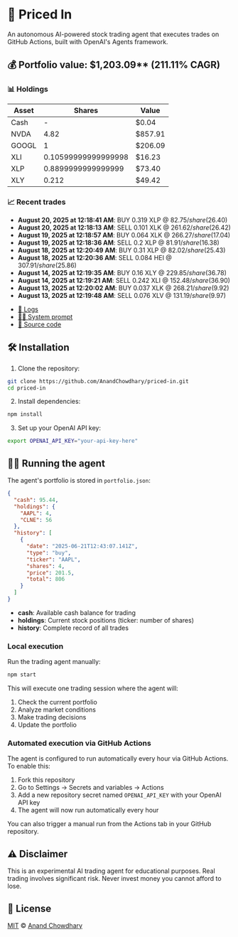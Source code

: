 # 🤖 Priced In

An autonomous AI-powered stock trading agent that executes trades on GitHub Actions, built with OpenAI's Agents framework.

<!-- auto start -->

## 💰 Portfolio value: $1,203.09** (211.11% CAGR)

### 📊 Holdings

| Asset | Shares | Value |
|-------|--------|-------|
| Cash | - | $0.04 |
| NVDA | 4.82 | $857.91 |
| GOOGL | 1 | $206.09 |
| XLI | 0.10599999999999998 | $16.23 |
| XLP | 0.8899999999999999 | $73.40 |
| XLY | 0.212 | $49.42 |

### 📈 Recent trades

- **August 20, 2025 at 12:18:41 AM**: BUY 0.319 XLP @ $82.75/share ($26.40)
- **August 20, 2025 at 12:18:13 AM**: SELL 0.101 XLK @ $261.62/share ($26.42)
- **August 19, 2025 at 12:18:57 AM**: BUY 0.064 XLK @ $266.27/share ($17.04)
- **August 19, 2025 at 12:18:36 AM**: SELL 0.2 XLP @ $81.91/share ($16.38)
- **August 18, 2025 at 12:20:49 AM**: BUY 0.31 XLP @ $82.02/share ($25.43)
- **August 18, 2025 at 12:20:36 AM**: SELL 0.084 HEI @ $307.91/share ($25.86)
- **August 14, 2025 at 12:19:35 AM**: BUY 0.16 XLY @ $229.85/share ($36.78)
- **August 14, 2025 at 12:19:21 AM**: SELL 0.242 XLI @ $152.48/share ($36.90)
- **August 13, 2025 at 12:20:02 AM**: BUY 0.037 XLK @ $268.21/share ($9.92)
- **August 13, 2025 at 12:19:48 AM**: SELL 0.076 XLV @ $131.19/share ($9.97)

<!-- auto end -->

- [🧠 Logs](./agent.log)
- [🧑‍💻 System prompt](./system-prompt.md)
- [📁 Source code](./agent.ts)

## 🛠️ Installation

1. Clone the repository:

```bash
git clone https://github.com/AnandChowdhary/priced-in.git
cd priced-in
```

2. Install dependencies:

```bash
npm install
```

3. Set up your OpenAI API key:

```bash
export OPENAI_API_KEY="your-api-key-here"
```

## 🏃‍♂️ Running the agent

The agent's portfolio is stored in `portfolio.json`:

```json
{
  "cash": 95.44,
  "holdings": {
    "AAPL": 4,
    "CLNE": 56
  },
  "history": [
    {
      "date": "2025-06-21T12:43:07.141Z",
      "type": "buy",
      "ticker": "AAPL",
      "shares": 4,
      "price": 201.5,
      "total": 806
    }
  ]
}
```

- **cash**: Available cash balance for trading
- **holdings**: Current stock positions (ticker: number of shares)
- **history**: Complete record of all trades

### Local execution

Run the trading agent manually:

```bash
npm start
```

This will execute one trading session where the agent will:

1. Check the current portfolio
2. Analyze market conditions
3. Make trading decisions
4. Update the portfolio

### Automated execution via GitHub Actions

The agent is configured to run automatically every hour via GitHub Actions. To enable this:

1. Fork this repository
2. Go to Settings → Secrets and variables → Actions
3. Add a new repository secret named `OPENAI_API_KEY` with your OpenAI API key
4. The agent will now run automatically every hour

You can also trigger a manual run from the Actions tab in your GitHub repository.

## ⚠️ Disclaimer

This is an experimental AI trading agent for educational purposes. Real trading involves significant risk. Never invest money you cannot afford to lose.

## 📄 License

[MIT](./LICENSE) © [Anand Chowdhary](https://anandchowdhary.com)

